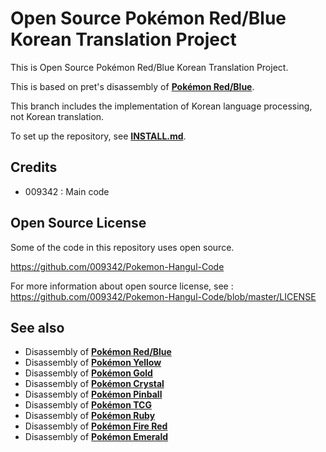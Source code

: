 # Open Source Pokémon Red/Blue Korean Translation Project

This is Open Source Pokémon Red/Blue Korean Translation Project.

This is based on pret's disassembly of [**Pokémon Red/Blue**][pokered].

This branch includes the implementation of Korean language processing, not Korean translation.

To set up the repository, see [**INSTALL.md**](INSTALL.md).

## Credits
- 009342 : Main code

## Open Source License
Some of the code in this repository uses open source.

https://github.com/009342/Pokemon-Hangul-Code

For more information about open source license, see : https://github.com/009342/Pokemon-Hangul-Code/blob/master/LICENSE

## See also

* Disassembly of [**Pokémon Red/Blue**][pokered]
* Disassembly of [**Pokémon Yellow**][pokeyellow]
* Disassembly of [**Pokémon Gold**][pokegold]
* Disassembly of [**Pokémon Crystal**][pokecrystal]
* Disassembly of [**Pokémon Pinball**][pokepinball]
* Disassembly of [**Pokémon TCG**][poketcg]
* Disassembly of [**Pokémon Ruby**][pokeruby]
* Disassembly of [**Pokémon Fire Red**][pokefirered]
* Disassembly of [**Pokémon Emerald**][pokeemerald]

[pokered]: https://github.com/pret/pokered
[pokeyellow]: https://github.com/pret/pokeyellow
[pokegold]: https://github.com/pret/pokegold
[pokecrystal]: https://github.com/pret/pokecrystal
[pokepinball]: https://github.com/pret/pokepinball
[poketcg]: https://github.com/pret/poketcg
[pokeruby]: https://github.com/pret/pokeruby
[pokefirered]: https://github.com/pret/pokefirered
[pokeemerald]: https://github.com/pret/pokeemerald
